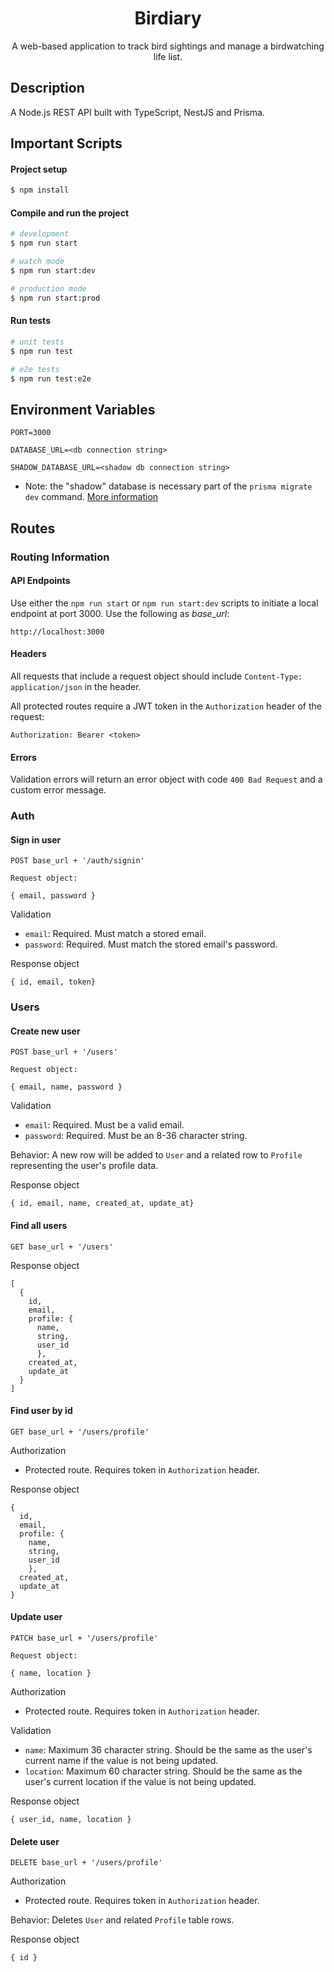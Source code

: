 <h1 align="center">Birdiary</h1>
<p align="center">A web-based application to track bird sightings and manage a birdwatching life list.</p>

## Description

A Node.js REST API built with TypeScript, NestJS and Prisma.

## Important Scripts

#### Project setup

```zsh
$ npm install
```

#### Compile and run the project

```zsh
# development
$ npm run start

# watch mode
$ npm run start:dev

# production mode
$ npm run start:prod
```

#### Run tests

```zsh
# unit tests
$ npm run test

# e2e tests
$ npm run test:e2e
```

## Environment Variables

`PORT=3000`

`DATABASE_URL=<db connection string>`

`SHADOW_DATABASE_URL=<shadow db connection string>`

- Note: the "shadow" database is necessary part of the `prisma migrate dev` command. [More information](https://www.prisma.io/docs/orm/prisma-migrate/understanding-prisma-migrate/shadow-database)

## Routes

### Routing Information

#### API Endpoints

Use either the `npm run start` or `npm run start:dev` scripts to initiate a local endpoint at port 3000. Use the following as _base_url_:

```
http://localhost:3000
```

#### Headers

All requests that include a request object should include `Content-Type: application/json` in the header.

All protected routes require a JWT token in the `Authorization` header of the request:

```
Authorization: Bearer <token>
```

#### Errors

Validation errors will return an error object with code `400 Bad Request` and a custom error message.

### Auth

#### Sign in user

```
POST base_url + '/auth/signin'

Request object:

{ email, password }
```

Validation

- `email`: Required. Must match a stored email.
- `password`: Required. Must match the stored email's password.

Response object

```
{ id, email, token}
```

### Users

#### Create new user

```
POST base_url + '/users'

Request object:

{ email, name, password }
```

Validation

- `email`: Required. Must be a valid email.
- `password`: Required. Must be an 8-36 character string.

Behavior: A new row will be added to `User` and a related row to `Profile` representing the user's profile data.

Response object

```
{ id, email, name, created_at, update_at}
```

#### Find all users

```
GET base_url + '/users'
```

Response object

```
[
  {
    id,
    email,
    profile: {
      name,
      string,
      user_id
      },
    created_at,
    update_at
  }
]
```

#### Find user by id

```
GET base_url + '/users/profile'
```

Authorization

- Protected route. Requires token in `Authorization` header.

Response object

```
{
  id,
  email,
  profile: {
    name,
    string,
    user_id
    },
  created_at,
  update_at
}
```

#### Update user

```
PATCH base_url + '/users/profile'

Request object:

{ name, location }
```

Authorization

- Protected route. Requires token in `Authorization` header.

Validation

- `name`: Maximum 36 character string. Should be the same as the user's current name if the value is not being updated.
- `location`: Maximum 60 character string. Should be the same as the user's current location if the value is not being updated.

Response object

```
{ user_id, name, location }
```

#### Delete user

```
DELETE base_url + '/users/profile'
```

Authorization

- Protected route. Requires token in `Authorization` header.

Behavior: Deletes `User` and related `Profile` table rows.

Response object

```
{ id }
```
